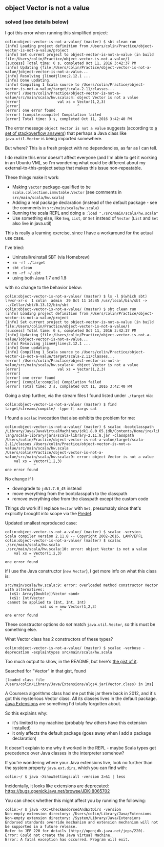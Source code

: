 ## object Vector is not a value

### solved (see details below)

I got this error when running this simplified project:

```
colin:object-vector-is-not-a-value/ (master) $ sbt clean run
[info] Loading project definition from /Users/colin/Practice/object-vector-is-not-a-value/project
[info] Set current project to object-vector-is-not-a-value (in build file:/Users/colin/Practice/object-vector-is-not-a-value/)
[success] Total time: 0 s, completed Oct 11, 2016 3:42:37 PM
[info] Updating {file:/Users/colin/Practice/object-vector-is-not-a-value/}object-vector-is-not-a-value...
[info] Resolving jline#jline;2.12.1 ...
[info] Done updating.
[info] Compiling 1 Scala source to /Users/colin/Practice/object-vector-is-not-a-value/target/scala-2.11/classes...
[error] /Users/colin/Practice/object-vector-is-not-a-value/src/main/scala/hw.scala:4: object Vector is not a value
[error]                 val xs = Vector(1,2,3)
[error]                          ^
[error] one error found
[error] (compile:compile) Compilation failed
[error] Total time: 3 s, completed Oct 11, 2016 3:42:40 PM
```

The error message `object Vector is not a value` suggests (according to [a set of stackoverflow answers](http://stackoverflow.com/questions/9079129/object-is-not-a-value-error-in-scala)) that perhaps a Java class like `java.util.Vector` is being imported somewhere.

But where? This is a fresh project with no dependencies, as far as I can tell.

I do realize this error doesn't affect everyone (and I'm able to get it working in an Ubuntu VM), so I'm wondering what could be different about my external-to-this-project setup that makes this issue non-repeatable.

These things make it work:
- Making `Vector` package-qualified to be `scala.collection.immutable.Vector` (see comments in `src/main/scala/hw.scala`)
- Adding a real package declaration (instead of the default package - see the comments in `src/main/scala/hw.scala`)
- Running the scala REPL and doing a `:load "./src/main/scala/hw.scala"`
- Use something else, like `Seq`, `List`, or `Set` instead of `Vector` (`List` and `Set` also live in java.util)

This is really a learning exercise, since I have a workaround for the actual use case.

I've tried:
- Uninstall/reinstall SBT (via Homebrew)
- `rm -rf ./target`
- `sbt clean`
- `rm -rf ~/.sbt`
- using both Java 1.7 and 1.8

with no change to the behavior below:

```
colin:object-vector-is-not-a-value/ (master) $ ls -l $(which sbt)
lrwxr-xr-x  1 colin  admin  29 Oct 11 14:45 /usr/local/bin/sbt -> ../Cellar/sbt/0.13.12/bin/sbt
colin:object-vector-is-not-a-value/ (master) $ sbt clean run
[info] Loading project definition from /Users/colin/Practice/object-vector-is-not-a-value/project
[info] Set current project to object-vector-is-not-a-value (in build file:/Users/colin/Practice/object-vector-is-not-a-value/)
[success] Total time: 0 s, completed Oct 11, 2016 3:42:37 PM
[info] Updating {file:/Users/colin/Practice/object-vector-is-not-a-value/}object-vector-is-not-a-value...
[info] Resolving jline#jline;2.12.1 ...
[info] Done updating.
[info] Compiling 1 Scala source to /Users/colin/Practice/object-vector-is-not-a-value/target/scala-2.11/classes...
[error] /Users/colin/Practice/object-vector-is-not-a-value/src/main/scala/hw.scala:4: object Vector is not a value
[error]                 val xs = Vector(1,2,3)
[error]                          ^
[error] one error found
[error] (compile:compile) Compilation failed
[error] Total time: 3 s, completed Oct 11, 2016 3:42:40 PM
```

Going a step further, via the stream files I found listed under `./target` via:

```
colin:object-vector-is-not-a-value/ (master) $ find target/streams/compile/ -type f| xargs cat
```

I found a `scalac` invocation that also exhibits the problem for me:

```
colin:object-vector-is-not-a-value/ (master) $ scalac -bootclasspath /Library/Java/JavaVirtualMachines/jdk1.8.0_65.jdk/Contents/Home/jre/lib/resources.jar:/Library/Java/JavaVirtualMachines/jdk1.8.0_65.jdk/Contents/Home/jre/lib/rt.jar:/Library/Java/JavaVirtualMachines/jdk1.8.0_65.jdk/Contents/Home/jre/lib/sunrsasign.jar:/Library/Java/JavaVirtualMachines/jdk1.8.0_65.jdk/Contents/Home/jre/lib/jsse.jar:/Library/Java/JavaVirtualMachines/jdk1.8.0_65.jdk/Contents/Home/jre/lib/jce.jar:/Library/Java/JavaVirtualMachines/jdk1.8.0_65.jdk/Contents/Home/jre/lib/charsets.jar:/Library/Java/JavaVirtualMachines/jdk1.8.0_65.jdk/Contents/Home/jre/lib/jfr.jar:/Library/Java/JavaVirtualMachines/jdk1.8.0_65.jdk/Contents/Home/jre/classes:/Users/colin/.ivy2/cache/org.scala-lang/scala-library/jars/scala-library-2.11.8.jar -classpath /Users/colin/Practice/object-vector-is-not-a-value/target/scala-2.11/classes /Users/colin/Practice/object-vector-is-not-a-value/src/main/scala/hw.scala
/Users/colin/Practice/object-vector-is-not-a-value/src/main/scala/hw.scala:9: error: object Vector is not a value
    val xs = Vector(1,2,3)
             ^
one error found
```

No change if I:
- downgrade to `jdk1.7.0_45` instead
- move everything from the bootclasspath to the classpath
- remove everything else from the classpath except the custom code

Things *do* work if I replace `Vector` with `Set`, presumably since that's explicitly brought into scope via the [Predef](http://www.scala-lang.org/files/archive/api/2.11.8/#scala.Predef$).

Updated smallest reproduced case:

```
colin:object-vector-is-not-a-value/ (master) $ scalac -version
Scala compiler version 2.11.8 -- Copyright 2002-2016, LAMP/EPFL
colin:object-vector-is-not-a-value/ (master) $ scalac ./src/main/scala/hw.scala
./src/main/scala/hw.scala:10: error: object Vector is not a value
    val xs = Vector(1,2,3)
             ^
one error found
```

If I use the Java constructor (`new Vector`), I get more info on what this class is:

```
src/main/scala/hw.scala:9: error: overloaded method constructor Vector with alternatives:
  (x$1: Array[Double])Vector <and>
  (x$1: Int)Vector
 cannot be applied to (Int, Int, Int)
                val xs = new Vector(1,2,3)
                         ^
one error found
```

These constructor options do *not* match `java.util.Vector`, so this must be something else.

What Vector class has 2 constructors of these types?

```
colin:object-vector-is-not-a-value/ (master) $ scalac -verbose -deprecation -explaintypes src/main/scala/hw.scala
```

Too much output to show, in the README, but here's [the gist of it](https://gist.github.com/trptcolin/d3e157b0d50fdbc0ac2ca23a8338ab79).

Searched for "Vector" in that gist, found

```
[loaded class file /Users/colin/Library/Java/Extensions/algs4.jar(Vector.class) in 1ms]
```

A Coursera algorithms class had me put this jar there back in 2012, and it's got this mysterious Vector class.
All its classes lives in the default package.
[Java Extensions](https://docs.oracle.com/javase/tutorial/ext/) are something I'd totally forgotten about.

So this explains why:
- it's limited to my machine (probably few others have this extension installed)
- it only affects the default package (goes away when I add a package declaration)

It doesn't explain to me why it worked in the REPL - maybe Scala types get precedence over Java classes in the interpreter somehow?

If you're wondering where your Java extensions live, look no further than the system property `java.ext.dirs`, which you can find with:

```
colin:~/ $ java -XshowSettings:all -version 2>&1 | less
```

Incidentally, it looks like extensions are deprecated: https://bugs.openjdk.java.net/browse/JDK-8065702

You can check whether this might affect you by running the following:

```
colin:~/ $ java -XX:+CheckEndorsedAndExtDirs -version
Non-empty extension directory: /Users/colin/Library/Java/Extensions
Non-empty extension directory: /System/Library/Java/Extensions
Endorsed standards override mechanism and extension mechanism will not be supported in a future release.
Refer to JEP 220 for details (http://openjdk.java.net/jeps/220).
Error: Could not create the Java Virtual Machine.
Error: A fatal exception has occurred. Program will exit.
```
